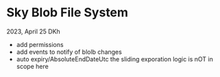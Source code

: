 ﻿# Sky Blob File System

2023, April 25 DKh

- add permissions
- add events to notify of blolb changes
- auto expiry/AbsoluteEndDateUtc
  the sliding exporation logic is nOT in scope here

